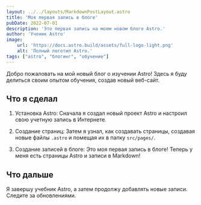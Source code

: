 ```yaml
---
layout: ../../layouts/MarkdownPostLayout.astro
title: 'Моя первая запись в блоге'
pubDate: 2022-07-01
description: 'Это первая запись на моем новом блоге Astro.'
author: 'Ученик Astro'
image:
    url: 'https://docs.astro.build/assets/full-logo-light.png'
    alt: 'Полный логотип Astro.'
tags: ["astro", "блогинг", "обучение"]
---
```


Добро пожаловать на мой новый блог о изучении Astro! Здесь я буду делиться своим опытом обучения, создав новый веб-сайт.

## Что я сделал

1. Установка Astro: Сначала я создал новый проект Astro и настроил свою учетную запись в Интернете.

2. Создание страниц: Затем я узнал, как создавать страницы, создавая новые файлы `.astro` и помещая их в папку `src/pages/`.

3. Создание записей в блоге: Это моя первая запись в блоге! Теперь у меня есть страницы Astro и записи в Markdown!

## Что дальше

Я завершу учебник Astro, а затем продолжу добавлять новые записи. Следите за обновлениями.
